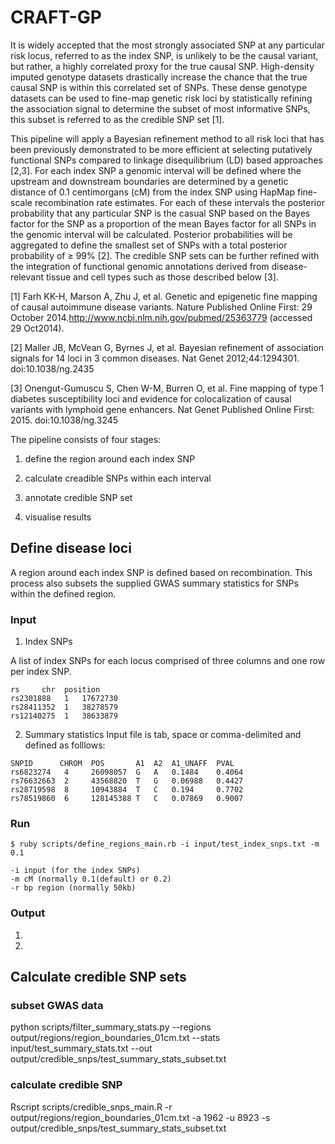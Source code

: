 # CRAFT-GP
It is widely accepted that the most strongly associated SNP at any particular risk locus, referred to as the index SNP, is unlikely to be the causal variant, but rather, a highly correlated proxy for the true causal SNP. High-density imputed genotype datasets drastically increase the chance that the true causal SNP is within this correlated set of SNPs. These dense genotype datasets can be used to fine-map genetic risk loci by statistically refining the association signal to determine the subset of most informative SNPs, this subset is referred to as the credible SNP set [1]. 

This pipeline will apply a Bayesian refinement method to all risk loci that has been previously demonstrated to be more efficient at selecting putatively functional SNPs compared to linkage disequilibrium (LD) based approaches [2,3]. For each index SNP a genomic interval will be defined where the upstream and downstream boundaries are determined by a genetic distance of 0.1 centimorgans (cM) from the index SNP using HapMap fine-scale recombination rate estimates. For each of these intervals the posterior probability that any particular SNP is the casual SNP based on the Bayes factor for the SNP as a proportion of the mean Bayes factor for all SNPs in the genomic interval will be calculated. Posterior probabilities will be aggregated to define the smallest set of SNPs with a total posterior probability of ≥ 99% [2]. The credible SNP sets can be further refined with the integration of functional genomic annotations derived from disease-relevant tissue and cell types such as those described below [3].

[1] 	Farh KK-H, Marson A, Zhu J, et al. Genetic and epigenetic fine mapping of causal autoimmune disease variants. Nature Published Online First: 29 October 2014.http://www.ncbi.nlm.nih.gov/pubmed/25363779 (accessed 29 Oct2014).

[2] 	Maller JB, McVean G, Byrnes J, et al. Bayesian refinement of association signals for 14 loci in 3 common diseases. Nat Genet 2012;44:1294301. doi:10.1038/ng.2435

[3] 	Onengut-Gumuscu S, Chen W-M, Burren O, et al. Fine mapping of type 1 diabetes susceptibility loci and evidence for colocalization of causal variants with lymphoid gene enhancers. Nat Genet Published Online First: 2015. doi:10.1038/ng.3245

The pipeline consists of four stages:

1. define the region around each index SNP

2. calculate creadible SNPs within each interval

3. annotate credible SNP set

4. visualise results

## Define disease loci
A region around each index SNP is defined based on recombination. This process also subsets the
supplied GWAS summary statistics for SNPs within the defined region.

### Input

1. Index SNPs

A list of index SNPs for each locus comprised of three columns and one row per index SNP.

```
rs	   chr	position
rs2301888   1	17672730
rs28411352  1	38278579
rs12140275  1	38633879

```

2. Summary statistics
Input file is tab, space or comma-delimited and defined as folllows:

```
SNPID	   CHROM  POS       A1	A2  A1_UNAFF  PVAL
rs6823274   4	  26098057  G   A   0.1484    0.4064
rs76632663  2	  43568820  T   G   0.06988   0.4427
rs28719598  8	  10943884  T   C   0.194     0.7702
rs78519860  6	  128145388 T   C   0.07869   0.9007
```
 
### Run

```
$ ruby scripts/define_regions_main.rb -i input/test_index_snps.txt -m 0.1

-i input (for the index SNPs)
-m cM (normally 0.1(default) or 0.2)
-r bp region (normally 50kb)

```

### Output

1.
2.

## Calculate credible SNP sets

### subset GWAS data
python scripts/filter_summary_stats.py --regions output/regions/region_boundaries_01cm.txt --stats input/test_summary_stats.txt --out output/credible_snps/test_summary_stats_subset.txt

### calculate credible SNP
Rscript scripts/credible_snps_main.R -r output/regions/region_boundaries_01cm.txt -a 1962 -u 8923 -s output/credible_snps/test_summary_stats_subset.txt

